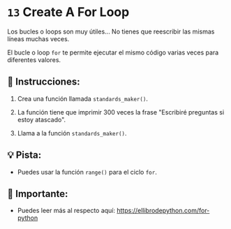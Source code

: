 # `13` Create A For Loop

Los bucles o loops son muy útiles... No tienes que reescribir las mismas líneas muchas veces.

El bucle o loop `for` te permite ejecutar el mismo código varias veces para diferentes valores.

## 📝 Instrucciones:

1. Crea una función llamada `standards_maker()`.

2. La función tiene que imprimir 300 veces la frase "Escribiré preguntas si estoy atascado".

3. Llama a la función `standards_maker()`.

## 💡 Pista:

+ Puedes usar la función `range()` para el ciclo `for`.

## 🔎 Importante:

+ Puedes leer más al respecto aquí: https://ellibrodepython.com/for-python